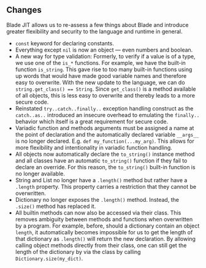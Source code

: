 ## Changes

Blade JIT allows us to re-assess a few things about Blade and introduce greater flexibility and security to the language
and runtime in general.

- `const` keyword for declaring constants.
- Everything except `nil` is now an object &mdash; even numbers and boolean.
- A new way for type validation: Formerly, to verify if a value is of a type, we use one of the `is_*` functions. For
  example, we have the built-in function `is_string`. This gave rise to too many built-in functions using up words that
  would have made good variable names and therefore easy to overwrite. With the new update to the language, we can do
  `string.get_class() == String`. Since `get_class()` is a method available of all objects, this is less easy to
  overwrite and thereby leads to a more secure code.
- Reinstated `try..catch..finally..` exception handling construct as the `catch..as..` introduced an insecure overhead
  to emulating the `finally..` behavior which itself is a great requirement for secure code.
- Variadic function and methods arguments must be assigned a name at the point of declaration and the automatically
  declared variable `__args__` is no longer declared. E.g. `def my_function(...my_arg)`. This allows for more
  flexibility and intentionality in variadic function handling.
- All objects now automatically declare the `to_string()` instance method and all classes have an automatic
  `to_string()` function if they fail to declare an override. For this reason, the `to_string()` built-in function is no
  longer available.
- String and List no longer have a `.length()` method but rather have a `.length` property. This property carries a
  restriction that they cannot be overwritten.
- Dictionary no longer exposes the `.length()` method. Instead, the `.size()` method has replaced it.
- All builtin methods can now also be accessed via their class. This removes ambiguity between methods and functions
  when overwritten by a program. For example, before, should a dictionary contain an object `length`, it automatically
  becomes impossible for us to get the length of that dictionary as `.length()` will return the new declaration. By
  allowing calling object methods directly from their class, one can still get the length of the dictionary by via the
  class by calling `Dictionary.size(my_dict)`.